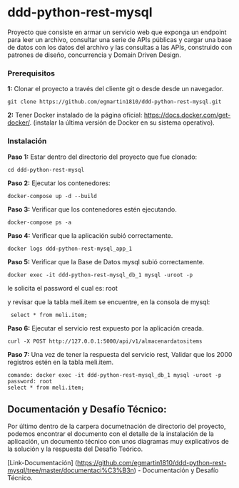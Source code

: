 # ddd-python-rest-mysql
Proyecto que consiste en armar un servicio web que exponga un endpoint para leer un archivo, consultar una serie de APIs públicas y cargar una base de datos con los datos del archivo y las consultas a las APIs, construido con patrones de diseño, concurrencia y Domain Driven Design.

### Prerequisitos

**1:** Clonar el proyecto a través del cliente git o desde desde un navegador.
```
git clone https://github.com/egmartin1810/ddd-python-rest-mysql.git
```
**2:** Tener Docker instalado de la página oficial: https://docs.docker.com/get-docker/. (instalar la última versión de Docker en su sistema operativo).

### Instalación

**Paso 1:** Estar dentro del directorio del proyecto que fue clonado:

```
cd ddd-python-rest-mysql
```

**Paso 2:** Ejecutar los contenedores:

```
docker-compose up -d --build 
```
**Paso 3:** Verificar que los contenedores estén ejecutando.

```
docker-compose ps -a
```

**Paso 4:** Verificar que la aplicación subió correctamente.

```
docker logs ddd-python-rest-mysql_app_1

```

**Paso 5:** Verificar que la Base de Datos mysql subió correctamente.

```
docker exec -it ddd-python-rest-mysql_db_1 mysql -uroot -p

```
le solicita el password el cual es: root

y revisar que la tabla meli.item se encuentre, en la consola de mysql:

```
 select * from meli.item;

```

**Paso 6:** Ejecutar el servicio rest expuesto por la aplicación creada.

```
curl -X POST http://127.0.0.1:5000/api/v1/almacenardatositems

```

**Paso 7:** Una vez de tener la respuesta del servicio rest, Validar que los 2000 registros estén en la tabla meli.item.

```
comando: docker exec -it ddd-python-rest-mysql_db_1 mysql -uroot -p
password: root
select * from meli.item; 

```

## Documentación y Desafío Técnico:

Por último dentro de la carpera documetnación de directorio del proyecto, podemos encontrar el documento con el detalle de la instalación de la aplicación, un documento técnico con unos diagramas muy explicativos de la solución y la respuesta del Desafío Teórico.

[Link-Documentación] (https://github.com/egmartin1810/ddd-python-rest-mysql/tree/master/documentaci%C3%B3n) - Documentación y Desafío Técnico.
